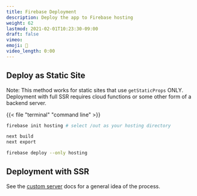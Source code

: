 ```yaml
---
title: Firebase Deployment
description: Deploy the app to Firebase hosting
weight: 62
lastmod: 2021-02-01T10:23:30-09:00
draft: false
vimeo: 
emoji: 🚀
video_length: 0:00
---
```


## Deploy as Static Site

Note: This method works for static sites that use `getStaticProps` ONLY. Deployment with full SSR requires cloud functions or some other form of a backend server. 

{{< file "terminal" "command line" >}}
```bash
firebase init hosting # select /out as your hosting directory

next build
next export

firebase deploy --only hosting
```


## Deployment with SSR

See the [custom server](https://nextjs.org/docs/advanced-features/custom-server) docs for a general idea of the process. 